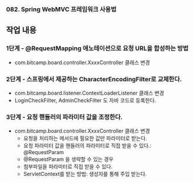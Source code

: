 ### 082. Spring WebMVC 프레임워크 사용법

## 작업 내용

### 1단계 - @RequestMapping 애노테이션으로 요청 URL을 합성하는 방법

- com.bitcamp.board.controller.XxxxController 클래스 변경

### 2단계 - 스프링에서 제공하는 CharacterEncodingFilter로 교체한다.

- com.bitcamp.board.listener.ContextLoaderListener 클래스 변경
- LoginCheckFilter, AdminCheckFilter 도 자바 코드로 등록한다.

### 3단계 - 요청 핸들러의 파라미터 값을 조정한다.

- com.bitcamp.board.controller.XxxxController 클래스 변경
  - 요청을 처리하는 메서드에 필요한 값만 파라미터로 받는다.
  - 요청 파라미터 값을 핸들러의 파라미터로 직접 받을 수 있다.: @RequestParam
  - @RequestParam 을 생략할 수 있는 경우
  - 첨부파일을 파라미터로 직접 받을 수 있다.
  - ServletContext를 받는 방법: 생성자를 통해 주입 받는다. 